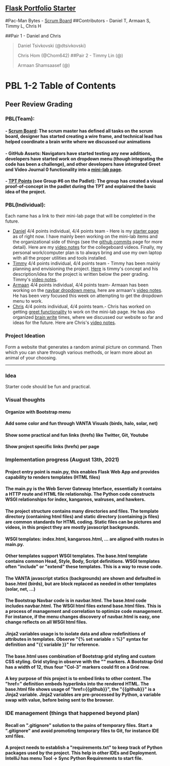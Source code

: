 ## [Flask Portfolio Starter](https://nighthawkcodingsociety.com/projectsearch/details/Flask%20Portfolio%20Starter)

#Pac-Man Bytes - [Scrum Board](https://github.com/dtsivkovski/flask_portfolio/projects/1)
##Contributors - Daniel T, Armaan S, Timmy L, Chris H

##Pair 1 - Daniel and Chris
> Daniel Tsivkovski (@dtsivkovski)
> 
> Chris Hom (@Chom642)
##Pair 2 - 
> Timmy Lin (@)
> 
> Armaan Shamsaasef (@)








# PBL 1-2 Table of Contents
## Peer Review Grading
### PBL(Team): 
#### - [Scrum Board](https://github.com/dtsivkovski/flask_portfolio/projects/1): The scrum master has defined all tasks on the scrum board, designer has started creating a wire frame, and technical lead has helped coordinate a brain write where we discussed our animations 
#### - GitHub Assets: Navigators have started testing any new additions, developers have started work on dropdown menu (though integrating the code has been a challenge), and other developers have integrated Greet and Video Journal 0 functionality into a [mini-lab page](https://github.com/dtsivkovski/flask_portfolio/blob/main/templates/greet.html).
#### - [TPT Points](https://padlet.com/amv7668/5dauht31raq9w168) (see Group #6 on the Padlet): The group has created a visual proof-of-concept in the padlet during the TPT and explained the basic idea of the project.

### PBL(Individual): 
Each name has a link to their mini-lab page that will be completed in the future.
- [Daniel](https://github.com/dtsivkovski/flask_portfolio/blob/main/templates/daniel.html) 4/4 points individual, 4/4 points team - Here is my [starter page](https://github.com/dtsivkovski/flask_portfolio/blob/main/templates/daniel.html) as of right now. I have mainly been working on the mini-lab items and the organizational side of things (see the [github commits](https://github.com/dtsivkovski/flask_portfolio/commits/main) page for more detail). Here are my [video notes](https://docs.google.com/document/d/1UUWRIzZNDamJkkeBQQRPgkicyssI-7nxXZHEvshCFeU/edit?usp=sharing) for the collegeboard videos. Finally, my personal work/computer plan is to always bring and use my own laptop with all the proper utilities and tools installed.
- [Timmy](https://github.com/dtsivkovski/flask_portfolio/blob/main/templates/timmy.html) 4/4 points individual, 4/4 points team - Timmy has been mainly planning and envisioning the project. [Here](https://docs.google.com/presentation/d/1S0I6ti23otpBITORbiepFlUCE-R13--DvuZkvMKTQ-Q/edit?usp=sharing) is timmy's concept and his description/idea for the project is written below the peer grading. Timmy's [video notes](https://docs.google.com/document/d/1oc-Rg6rpiqZmCAweALGtEej1AtrMTRSh12mURUh4pTE/edit?usp=sharing). 
- [Armaan](https://github.com/dtsivkovski/flask_portfolio/blob/main/templates/armaan.html) 4/4 points individual, 4/4 points team- Armaan has been working on the [navbar dropdown menu](https://github.com/dtsivkovski/flask_portfolio/blob/main/templates/layouts/navbar.html), here are armaan's [video notes](https://docs.google.com/document/d/1_E-37b3tbgJv0VcAcC7PU_7ytQ2aOs8SGIzu6B8oG5A/edit?usp=sharing). He has been very focused this week on attempting to get the dropdown menu to work.
- [Chris](https://github.com/dtsivkovski/flask_portfolio/blob/main/templates/chris.html) 4/4 points individual, 4/4 points team.- Chris has worked on getting [greet functionality](https://github.com/dtsivkovski/flask_portfolio/blob/main/templates/greet.html) to work on the mini-lab page. He has also organized [brain write](https://docs.google.com/document/d/19p4wA_jviMpx37dnjZIglBBraUFBfghGIdqMk1AFd0s/edit?usp=sharing) times, where we discussed our website so far and ideas for the future. Here are Chris's [video notes](https://docs.google.com/document/d/1_4gal5lYJBBr_z2azGztMHgP4tvW4NGm25VmLYnUVMY/edit?usp=sharing).


### Project Ideation
Form a website that generates a random animal picture on command. Then which you can share through various methods, or learn more about an animal of your choosing.

-----
### Idea
Starter code should be fun and practical.
### Visual thoughts
#### Organize with Bootstrap menu 
#### Add some color and fun through VANTA Visuals (birds, halo, solar, net)
#### Show some practical and fun links (hrefs) like Twitter, Git, Youtube
#### Show project specific links (hrefs) per page

### Implementation progress (August 13th, 2021)
#### Project entry point is main.py, this enables Flask Web App and provides capability to renders templates (HTML files)
#### The main.py is the  Web Server Gateway Interface, essentially it contains a HTTP route and HTML file relationship.  The Python code constructs WSGI relationships for index, kangaroos, walruses, and hawkers.
#### The project structure contains many directories and files.  The template directory (containing html files) and static directory (containing js files) are common standards for HTML coding.  Static files can be pictures and videos, in this project they are mostly javascript backgrounds.
#### WSGI templates: index.html, kangaroos.html, ... are aligned with routes in main.py.
#### Other templates support WSGI templates.  The base.html template contains common Head, Style, Body, Script definitions.  WSGI templates often "include" or "extend" these templates.  This is a way to reuse code.
#### The VANTA javascript statics (backgrounds) are shown and defaulted in base.html (birds), but are block replaced as needed in other templates (solar, net, ...)
#### The Bootstrap Navbar code is in navbar.html. The base.html code includes navbar.html.  The WSGI html files extend base.html files.  This is a process of management and correlation to optimize code management.  For instance, if the menu changes discovery of navbar.html is easy, one change reflects on all WSGI html files. 
#### Jinja2 variables usage is to isolate data and allow redefinitions of attributes in templates.  Observe "{% set variable = %}" syntax for definition and "{{ variable }}" for reference.
#### The base.html uses combination of Bootstrap grid styling and custom CSS styling.  Grid styling in observe with the "<Col-3>" markers.  A Bootstrap Grid has a width of 12, thus four "Col-3" markers could fit on a Grid row.
#### A key purpose of this project is to embed links to other content.  The "href=" definition embeds hyperlinks into the rendered HTML.  The base.html file shows usage of "href={{github}}", the "{{github}}" is a Jinja2 variable.  Jinja2 variables are pre-processed by Python, a variable swap with value, before being sent to the browser.

### IDE management (things that happened beyond plan)
#### Recall on ".gitignore" solution to the pains of temporary files.  Start a ".gitignore" and avoid promoting temporary files to Git, for instance IDE xml files.
#### A project needs to establish a "requirements.txt" to keep track of Python packages used by the project.  This help in other IDEs and Deployment.  IntelliJ has menu Tool -> Sync Python Requirements to start file. 

